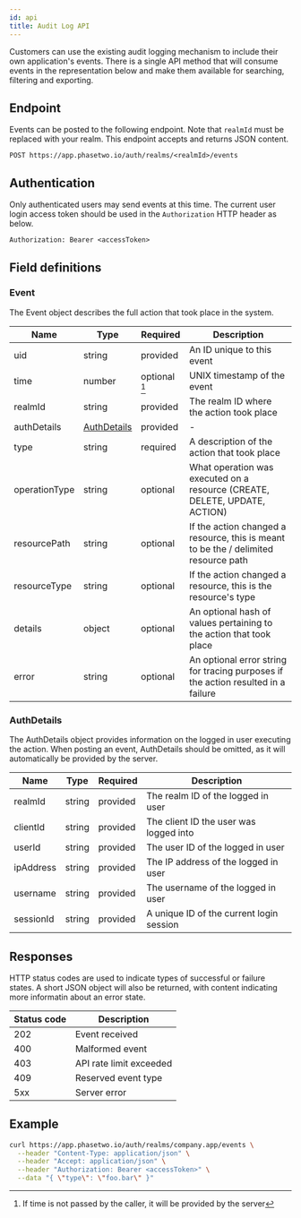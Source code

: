 ```yaml
---
id: api
title: Audit Log API
---
```


Customers can use the existing audit logging mechanism to include their own application's events. There is a single API method that will consume events in the representation below and make them available for searching, filtering and exporting.

## Endpoint

Events can be posted to the following endpoint. Note that `realmId` must be replaced with your realm. This endpoint accepts and returns JSON content.

```shell
POST https://app.phasetwo.io/auth/realms/<realmId>/events
```

## Authentication

Only authenticated users may send events at this time. The current user login access token should be used in the `Authorization` HTTP header as below.

```shell
Authorization: Bearer <accessToken>
```

## Field definitions

### Event

The Event object describes the full action that took place in the system. 

| Name | Type | Required | Description |
| - | - | - | - |
| uid | string | provided | An ID unique to this event |
| time | number | optional [^1] | UNIX timestamp of the event |
| realmId | string | provided | The realm ID where the action took place |
| authDetails | [AuthDetails](#authdetails) | provided | - |
| type | string | required | A description of the action that took place |
| operationType | string | optional | What operation was executed on a resource (CREATE, DELETE, UPDATE, ACTION) |
| resourcePath | string | optional | If the action changed a resource, this is meant to be the / delimited resource path |
| resourceType | string | optional | If the action changed a resource, this is the resource's type |
| details | object | optional | An optional hash of values pertaining to the action that took place |
| error | string | optional | An optional error string for tracing purposes if the action resulted in a failure |

[^1]: If time is not passed by the caller, it will be provided by the server

### AuthDetails

The AuthDetails object provides information on the logged in user executing the action. When posting an event, AuthDetails should be omitted, as it will automatically be provided by the server. 

| Name | Type | Required | Description |
| - | - | - | - |
| realmId | string | provided | The realm ID of the logged in user |
| clientId | string | provided | The client ID the user was logged into |
| userId | string | provided | The user ID of the logged in user |
| ipAddress | string | provided | The IP address of the logged in user |
| username | string | provided | The username of the logged in user |
| sessionId | string | provided | A unique ID of the current login session |

## Responses

HTTP status codes are used to indicate types of successful or failure states. A short JSON object will also be returned, with content indicating more informatin about an error state.

| Status code | Description |
| - | - |
| 202 | Event received |
| 400 | Malformed event |
| 403 | API rate limit exceeded |
| 409 | Reserved event type |
| 5xx | Server error |

## Example

```bash
curl https://app.phasetwo.io/auth/realms/company.app/events \
  --header "Content-Type: application/json" \
  --header "Accept: application/json" \
  --header "Authorization: Bearer <accessToken>" \
  --data "{ \"type\": \"foo.bar\" }"
```
